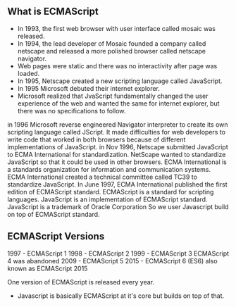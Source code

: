 ## What is ECMAScript

-   In 1993, the first web browser with user interface called mosaic was released.
-   In 1994, the lead developer of Mosaic founded a company called netscape and released a more polished browser called netscape navigator.
-   Web pages were static and there was no interactivity after page was loaded.
-   In 1995, Netscape created a new scripting language called JavaScript.
-   In 1995 Microsoft debuted their internet explorer.
-   Microsoft realized that JvaScript fundamentally changed the user experience of the web and wanted the same for internet explorer, but there was no specifications to follow.

in 1996 Microsoft reverse engineered Navigator interpreter to create its own scripting language called JScript.
It made difficulties for web developers to write code that worked in both browsers because of different implementations of JavaScript.
in Nov 1996, Netscape submitted JavaScript to ECMA International for standardization.
NetScape wanted to standardize JavaScript so that it could be used in other browsers.
ECMA International is a standards organization for information and communication systems.
ECMA International created a technical committee called TC39 to standardize JavaScript.
In June 1997, ECMA International published the first edition of ECMAScript standard.
ECMAScript is a standard for scripting languages.
JavaScript is an implementation of ECMAScript standard.
JavaScript is a trademark of Oracle Corporation So we user Javascript build on top of ECMAScript standard.

## ECMAScript Versions

1997 - ECMAScript 1
1998 - ECMAScript 2
1999 - ECMAScript 3
ECMAScript 4 was abandoned
2009 - ECMAScript 5
2015 - ECMAScript 6 (ES6) also known as ECMAScript 2015

One version of ECMAScript is released every year.

-   Javascript is basically ECMAScript at it's core but builds on top of that.
